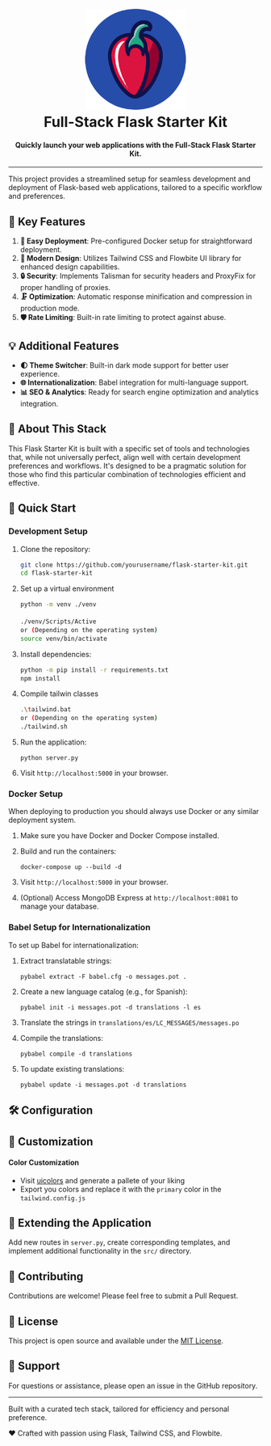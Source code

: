 <h1 align="center">
  <br>
  <a href="https://example.com/">
    <img src="assets/logo.png" alt="Full-Stack Flask Starter Kit Logo" width=200 height=200>
  </a>
  <br>
  Full-Stack Flask Starter Kit
  <br>
</h1>

<h4 align="center">Quickly launch your web applications with the Full-Stack Flask Starter Kit.</h4>

---

This project provides a streamlined setup for seamless development and deployment of Flask-based web applications, tailored to a specific workflow and preferences.

## 🌟 Key Features

1. **🚀 Easy Deployment**: Pre-configured Docker setup for straightforward deployment.
2. **🎨 Modern Design**: Utilizes Tailwind CSS and Flowbite UI library for enhanced design capabilities.
3. **🔒 Security**: Implements Talisman for security headers and ProxyFix for proper handling of proxies.
4. **🗜️ Optimization**: Automatic response minification and compression in production mode.
5. **🛡️ Rate Limiting**: Built-in rate limiting to protect against abuse.

## 💡 Additional Features

- **🌓 Theme Switcher**: Built-in dark mode support for better user experience.
- **🌐 Internationalization**: Babel integration for multi-language support.
- **📊 SEO & Analytics**: Ready for search engine optimization and analytics integration.

## 🧰 About This Stack

This Flask Starter Kit is built with a specific set of tools and technologies that, while not universally perfect, align well with certain development preferences and workflows. It's designed to be a pragmatic solution for those who find this particular combination of technologies efficient and effective.

## 🚀 Quick Start

### Development Setup

1. Clone the repository:
   ```bash
   git clone https://github.com/yourusername/flask-starter-kit.git
   cd flask-starter-kit
   ```

2. Set up a virtual environment
   ```bash
   python -m venv ./venv
   
   ./venv/Scripts/Active
   or (Depending on the operating system)
   source venv/bin/activate
   ```

3. Install dependencies:
   ```bash
   python -m pip install -r requirements.txt
   npm install
   ```

4. Compile tailwin classes
   ```bash
   .\tailwind.bat
   or (Depending on the operating system)
   ./tailwind.sh
   ```

5. Run the application:
   ```
   python server.py
   ```

6. Visit `http://localhost:5000` in your browser.

### Docker Setup

When deploying to production you should always use Docker or any similar deployment system.

1. Make sure you have Docker and Docker Compose installed.

2. Build and run the containers:
   ```
   docker-compose up --build -d
   ```

3. Visit `http://localhost:5000` in your browser.

4. (Optional) Access MongoDB Express at `http://localhost:8081` to manage your database.

### Babel Setup for Internationalization

To set up Babel for internationalization:

1. Extract translatable strings:
   ```
   pybabel extract -F babel.cfg -o messages.pot .
   ```

2. Create a new language catalog (e.g., for Spanish):
   ```
   pybabel init -i messages.pot -d translations -l es
   ```

3. Translate the strings in `translations/es/LC_MESSAGES/messages.po`

4. Compile the translations:
   ```
   pybabel compile -d translations
   ```

5. To update existing translations:
   ```
   pybabel update -i messages.pot -d translations
   ```


## 🛠️ Configuration


## 🎨 Customization

#### Color Customization
- Visit [uicolors](https://uicolors.app/create) and generate a pallete of your liking
- Export you colors and replace it with the `primary` color in the `tailwind.config.js`

## 🧩 Extending the Application

Add new routes in `server.py`, create corresponding templates, and implement additional functionality in the `src/` directory.

## 🤝 Contributing

Contributions are welcome! Please feel free to submit a Pull Request.

## 📄 License

This project is open source and available under the [MIT License](LICENSE).

## 🙋 Support

For questions or assistance, please open an issue in the GitHub repository.

---

Built with a curated tech stack, tailored for efficiency and personal preference.

❤️ Crafted with passion using Flask, Tailwind CSS, and Flowbite.